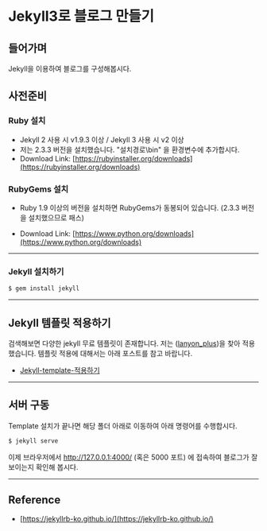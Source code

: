 # Jekyll3로 블로그 만들기


## 들어가며

  Jekyll을 이용하여 블로그를 구성해봅시다.

## 사전준비
### Ruby 설치
- Jekyll 2 사용 시 v1.9.3 이상 / Jekyll 3 사용 시 v2 이상
- 저는 2.3.3 버전을 설치했습니다. "설치경로\bin" 을 환경변수에 추가합시다.
- Download Link: [https://rubyinstaller.org/downloads](https://rubyinstaller.org/downloads)

### RubyGems 설치
- Ruby 1.9 이상의 버전을 설치하면 RubyGems가 동봉되어 있습니다. (2.3.3 버전을 설치했으므로 패스)
* Download Link: [https://www.python.org/downloads](https://www.python.org/downloads)

---

### Jekyll 설치하기 

```bash
$ gem install jekyll
```

---

## Jekyll 템플릿 적용하기
  검색해보면 다양한 jekyll 무료 템플릿이 존재합니다. 저는 ([lanyon_plus](https://github.com/dyndna/lanyon-plus))을 찾아 적용했습니다. 템플릿 적용에 대해서는 아래 포스트를 참고 바랍니다. 
- [Jekyll-template-적용하기](https://ianjang.github.io/jekyll-template-적용하기/)

---

## 서버 구동

  Template 설치가 끝나면 해당 폴더 아래로 이동하여 아래 명령어를 수행합시다. 

```bash
$ jekyll serve 
```

  이제 브라우저에서 http://127.0.0.1:4000/ (혹은 5000 포트) 에 접속하여 블로그가 잘 보이는지 확인해 봅시다.

---

## Reference
  - [https://jekyllrb-ko.github.io/](https://jekyllrb-ko.github.io/)

